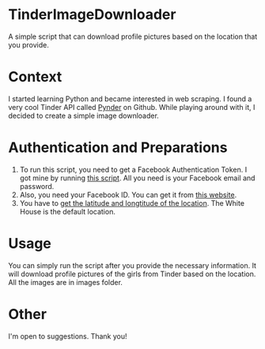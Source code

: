 # TinderImageDownloader
A simple script that can download profile pictures based on the location that you provide.

# Context
I started learning Python and became interested in web scraping. I found a very cool Tinder API called [Pynder](https://github.com/charliewolf/pynder) on Github. While playing around with it, I decided to create a simple image downloader.

# Authentication and Preparations
1. To run this script, you need to get a Facebook Authentication Token. I got mine by running [this script](https://gist.github.com/juliojgarciaperez/31ccb391cb1fbcb04dc86a16038fca24). All you need is your Facebook email and password.
2. Also, you need your Facebook ID. You can get it from [this website](https://findmyfbid.in/).
3. You have to [get the latitude and longtitude of the location](https://mynasadata.larc.nasa.gov/latitudelongitude-finder/). The White House is the default location.

# Usage
You can simply run the script after you provide the necessary information. It will download profile pictures of the girls from Tinder based on the location. All the images are in images folder.

# Other
I'm open to suggestions. Thank you!
